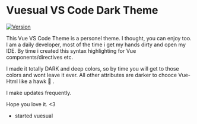 # Vuesual VS Code Dark Theme


[![Version](https://img.shields.io/badge/version-0.0.2-brightgreen.svg)](https://marketplace.visualstudio.com/items?itemName=kaankucuk.vuesual)



This Vue VS Code Theme is a personel theme. I thought, you can enjoy too. I am a daily developer, most of the time i get my hands dirty and open my IDE. By time i created this syntax highlighting for Vue components/directives etc.

I made it totally DARK and deep colors, so by time you will get to those colors and wont leave it ever. All other attributes are darker to chooce Vue-Html like a hawk 🦅 .

I make updates frequently.

Hope you love it. <3

- started vuesual
